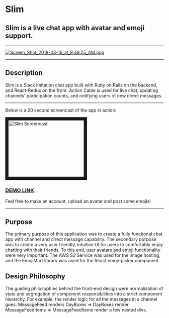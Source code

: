 # Slim

## Slim is a live chat app with avatar and emoji support.

___

[![Screen_Shot_2018-03-16_at_9.49.25_AM.png](https://s10.postimg.org/lf4ma1ik9/Screen_Shot_2018-03-16_at_9.49.25_AM.png)](https://postimg.org/image/olz5to305/)
___

## Description

Slim is a Slack imitation chat app built with Ruby on Rails on the backend, and React-Redux on the front. Action Cable is used for live chat, updating channels' participation counts, and notifying users of new direct messages.
___

Below is a 20 second screencast of the app in action:

<a href="http://www.youtube.com/watch?feature=player_embedded&v=f_ad907-zQ0
" target="_blank"><img src="http://img.youtube.com/vi/f_ad907-zQ0/0.jpg"
alt="Slim Screencast" width="240" height="180" border="10" /></a>

### [DEMO LINK](https://slack-imitation.herokuapp.com)

Feel free to make an account, upload an avatar and post some emojis!

---

## Purpose

The primary purpose of this application was to create a fully functional chat app with channel and direct message capability. The secondary purpose was to create a very user friendly, intuitive UI for users to comfortably enjoy chatting with their friends. To this end, user avatars and emoji functionality were very important. The AWS S3 Service was used for the image hosting, and the EmojiMart library was used for the React emoji-picker component.

## Design Philosophy

The guiding philosophies behind the front-end design were normalization of state and segregation of component responsibilities into a strict component hierarchy. For example, the render logic for all the messages in a channel goes:
MessageFeed renders DayBoxes => DayBoxes render MessageFeedItems => MessageFeedItems render a few nested divs.
